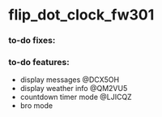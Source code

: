 # flip_dot_clock_fw301


### to-do fixes:


### to-do features:
* display messages @DCX5OH
* display weather info @QM2VU5
* countdown timer mode @LJICQZ
* bro mode





